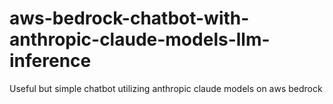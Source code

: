 # aws-bedrock-chatbot-with-anthropic-claude-models-llm-inference
Useful but simple chatbot utilizing anthropic claude models on aws bedrock
